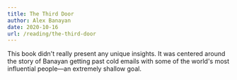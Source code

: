 ```yaml
---
title: The Third Door
author: Alex Banayan
date: 2020-10-16
url: /reading/the-third-door
---
```

This book didn't really present any unique insights.
It was centered around the story of Banayan getting past cold emails with some of the world's most influential people—an extremely shallow goal.
